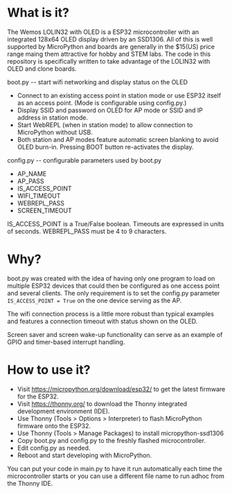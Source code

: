 # What is it?

The Wemos LOLIN32 with OLED is a ESP32 microcontroller with an integrated 128x64 OLED display driven by an SSD1306. All of this is well supported by MicroPython and boards are generally in the $15(US) price range maing them attractive for hobby and STEM labs. The code in this repository is specifically written to take advantage of the LOLIN32 with OLED and clone boards.

boot.py -- start wifi networking and display status on the OLED

* Connect to an existing access point in station mode or use ESP32 itself as an access point. (Mode is configurable using config.py.)
* Display SSID and password on OLED for AP mode or SSID and IP address in station mode.
* Start WebREPL (when in station mode) to allow connection to MicroPython without USB.
* Both station and AP modes feature automatic screen blanking to avoid OLED burn-in. Pressing BOOT button re-activates the display.

config.py -- configurable parameters used by boot.py

* AP_NAME
* AP_PASS
* IS_ACCESS_POINT
* WIFI_TIMEOUT
* WEBREPL_PASS
* SCREEN_TIMEOUT

IS_ACCESS_POINT is a True/False boolean. Timeouts are expressed in units of seconds. WEBREPL_PASS must be 4 to 9 characters.

# Why?

boot.py was created with the idea of having only one program to load on multiple ESP32 devices that could then be configured as one access point and several clients. The only requirement is to set the config.py parameter `IS_ACCESS_POINT = True` on the one device serving as the AP.

The wifi connection process is a little more robust than typical examples and features a connection timeout with status shown on the OLED.

Screen saver and screen wake-up functionality can serve as an example of GPIO and timer-based interrupt handling.

# How to use it?

* Visit https://micropython.org/download/esp32/ to get the latest firmware for the ESP32.
* Visit https://thonny.org/ to download the Thonny integrated development environment (IDE).
* Use Thonny (Tools > Options > Interpreter) to flash MicroPython firmware onto the ESP32.
* Use Thonny (Tools > Manage Packages) to install micropython-ssd1306
* Copy boot.py and config.py to the freshly flashed microcontroller.
* Edit config.py as needed.
* Reboot and start developing with MicroPython.

You can put your code in main.py to have it run automatically each time the microcontroller starts or you can use a different file name to run adhoc from the Thonny IDE.

